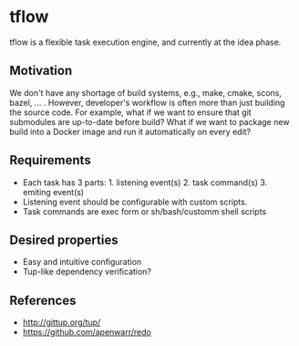 # tflow
tflow is a flexible task execution engine, and currently at the idea phase.

## Motivation
We don't have any shortage of build systems, e.g., make, cmake, scons, bazel, ... .  However, developer's workflow is often more than just building the source code.  For example, what if we want to ensure that git submodules are up-to-date before build?  What if we want to package new build into a Docker image and run it automatically on every edit?

## Requirements
- Each task has 3 parts: 1. listening event(s) 2. task command(s) 3. emiting event(s)
- Listening event should be configurable with custom scripts.
- Task commands are exec form or sh/bash/customm shell scripts

## Desired properties
- Easy and intuitive configuration
- Tup-like dependency verification?

## References
- http://gittup.org/tup/
- https://github.com/apenwarr/redo
